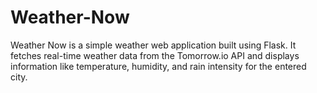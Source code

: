 # Weather-Now
Weather Now is a simple weather web application built using Flask. It fetches real-time weather data from the Tomorrow.io API and displays information like temperature, humidity, and rain intensity for the entered city.
